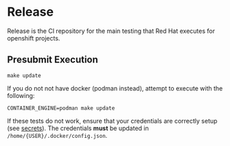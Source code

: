 # Release

Release is the CI repository for the main testing that Red Hat executes for openshift projects.

## Presubmit Execution

```
make update
```

If you do not not have docker (podman instead), attempt to execute with the following:

```
CONTAINER_ENGINE=podman make update
```

If these tests do not work, ensure that your credentials are correctly setup (see [secrets](../installer/secrets/README.md)). The credentials **must** be updated in `/home/{USER}/.docker/config.json`.